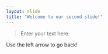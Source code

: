 ```yaml
---
layout: slide
title: "Welcome to our second slide!"
---
```

> Enter your text here 

Use the left arrow to go back!
